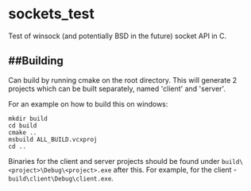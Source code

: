 # sockets_test
Test of winsock (and potentially BSD in the future) socket API in C.

##Building
---
Can build by running cmake on the root directory. This will generate 2 projects which can be built separately, named 'client' and 'server'.

For an example on how to build this on windows:

```
mkdir build
cd build
cmake ..
msbuild ALL_BUILD.vcxproj
cd ..
```

Binaries for the client and server projects should be found under `build\<project>\Debug\<project>.exe` after this. For example, for the client - `build\client\Debug\client.exe`.
